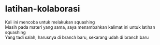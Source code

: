 # latihan-kolaborasi
Kali ini mencoba untuk melakukan squashing <br>
Masih pada materi yang sama, saya menambahkan kalimat ini untuk latihan squashing <br>
Yang tadi salah, harusnya di branch baru, sekarang udah di branch baru
